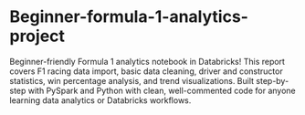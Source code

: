 # Beginner-formula-1-analytics-project
Beginner-friendly Formula 1 analytics notebook in Databricks! This report covers F1 racing data import, basic data cleaning, driver and constructor statistics, win percentage analysis, and trend visualizations. Built step-by-step with PySpark and Python with clean, well-commented code for anyone learning data analytics or Databricks workflows.
